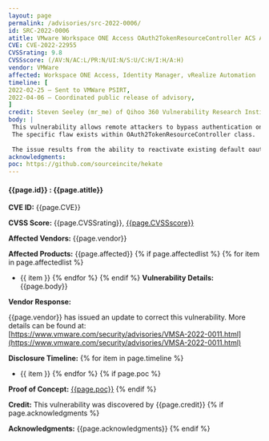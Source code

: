 ```yaml
---
layout: page
permalink: /advisories/src-2022-0006/
id: SRC-2022-0006
atitle: VMware Workspace ONE Access OAuth2TokenResourceController ACS Authentication Bypass Vulnerability
CVE: CVE-2022-22955
CVSSrating: 9.8
CVSSscore: (/AV:N/AC:L/PR:N/UI:N/S:U/C:H/I:H/A:H)
vendor: VMWare
affected: Workspace ONE Access, Identity Manager, vRealize Automation
timeline: [
2022-02-25 – Sent to VMWare PSIRT,
2022-04-06 – Coordinated public release of advisory,
]
credit: Steven Seeley (mr_me) of Qihoo 360 Vulnerability Research Institute
body: |
 This vulnerability allows remote attackers to bypass authentication on affected installations of VMware Workspace ONE Access. Authentication is not required to exploit this vulnerability.
 The specific flaw exists within OAuth2TokenResourceController class. 
 
 The issue results from the ability to reactivate existing default oauth2 clients. An attacker can leverage this vulnerability to execute code in the context of the horizon user.
acknowledgments:
poc: https://github.com/sourceincite/hekate
---
```


#### **{{page.id}} : {{page.atitle}}**

**CVE ID:**
{{page.CVE}}

**CVSS Score:**
{{page.CVSSrating}}, [{{page.CVSSscore}}](https://nvd.nist.gov/vuln-metrics/cvss/v3-calculator?vector={{page.CVSSscore}})

**Affected Vendors:**
{{page.vendor}}

**Affected Products:**
{{page.affected}}
{% if page.affectedlist %}
{% for item in page.affectedlist %}
  - {{ item }}
{% endfor %}
{% endif %}
**Vulnerability Details:**
{{page.body}}

**Vendor Response:**

{{page.vendor}} has issued an update to correct this vulnerability. More details can be found at: [https://www.vmware.com/security/advisories/VMSA-2022-0011.html](https://www.vmware.com/security/advisories/VMSA-2022-0011.html)

**Disclosure Timeline:**
{% for item in page.timeline %}
  - {{ item }}
{% endfor %}
{% if page.poc %}

**Proof of Concept:**
[{{page.poc}}]({{page.poc}})
{% endif %}

**Credit:**
This vulnerability was discovered by {{page.credit}}
{% if page.acknowledgments %}

**Acknowledgments:**
{{page.acknowledgments}}
{% endif %}
